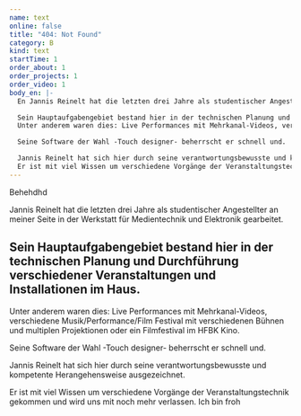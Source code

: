 ```yaml
---
name: text
online: false
title: "404: Not Found"
category: B
kind: text
startTime: 1
order_about: 1
order_projects: 1
order_video: 1
body_en: |-
  En Jannis Reinelt hat die letzten drei Jahre als studentischer Angestellter an meiner Seite in der Werkstatt für Medientechnik und Elektronik gearbeitet.

  Sein Hauptaufgabengebiet bestand hier in der technischen Planung und Durchführung verschiedener Veranstaltungen und Installationen im Haus.  
  Unter anderem waren dies: Live Performances mit Mehrkanal-Videos, verschiedene Musik/Performance/Film Festival mit verschiedenen Bühnen und multiplen Projektionen oder ein Filmfestival im HFBK Kino.

  Seine Software der Wahl -Touch designer- beherrscht er schnell und.

  Jannis Reinelt hat sich hier durch seine verantwortungsbewusste und kompetente Herangehensweise ausgezeichnet.  
  Er ist mit viel Wissen um verschiedene Vorgänge der Veranstaltungstechnik gekommen und wird uns mit noch mehr verlassen. Ich bin froh
---
```

Behehdhd

Jannis Reinelt hat die letzten drei Jahre als studentischer Angestellter an meiner Seite in der Werkstatt für Medientechnik und Elektronik gearbeitet.

## Sein Hauptaufgabengebiet bestand hier in der technischen Planung und Durchführung verschiedener Veranstaltungen und Installationen im Haus.

Unter anderem waren dies: Live Performances mit Mehrkanal-Videos, verschiedene Musik/Performance/Film Festival mit verschiedenen Bühnen und multiplen Projektionen oder ein Filmfestival im HFBK Kino.

Seine Software der Wahl -Touch designer- beherrscht er schnell und.

Jannis Reinelt hat sich hier durch seine verantwortungsbewusste und kompetente Herangehensweise ausgezeichnet.

Er ist mit viel Wissen um verschiedene Vorgänge der Veranstaltungstechnik gekommen und wird uns mit noch mehr verlassen. Ich bin froh